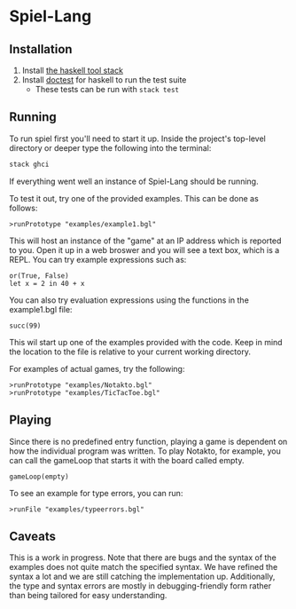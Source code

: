 # Spiel-Lang

## Installation
1. Install [the haskell tool stack](https://docs.haskellstack.org/en/stable/install_and_upgrade/)
2. Install [doctest](https://hackage.haskell.org/package/doctest) for haskell to run the test suite
   * These tests can be run with `stack test`

## Running

To run spiel first you'll need to start it up. Inside the project's top-level directory or deeper type the following into the terminal:
```bash
stack ghci
```

If everything went well an instance of Spiel-Lang should be running.

To test it out, try one of the provided examples. This can be done as follows:
```
>runPrototype "examples/example1.bgl"
```
This will host an instance of the "game" at an IP address which is reported to you. Open it up in a web broswer and you will see a text box, which is a REPL. You can try example expressions such as: 

```
or(True, False)
let x = 2 in 40 + x 
```
You can also try evaluation expressions using the functions in the example1.bgl file: 
```
succ(99) 
```


This wil start up one of the examples provided with the code. Keep in mind the location to the file is relative to your current working directory.

For examples of actual games, try the following:
```
>runPrototype "examples/Notakto.bgl"
>runPrototype "examples/TicTacToe.bgl"
```
## Playing

Since there is no predefined entry function, playing a game is dependent on how the individual program was written. To play Notakto, for example, you can call the gameLoop that starts it with the board called empty. 
```
gameLoop(empty)
```

To see an example for type errors, you can run:
```
>runFile "examples/typeerrors.bgl"
```

## Caveats 

This is a work in progress. Note that there are bugs and the syntax of the examples does not quite match the specified syntax. We have refined the syntax a lot and we are still catching the implementation up. Additionally, the type and syntax errors are mostly in debugging-friendly form rather than being tailored for easy understanding. 
